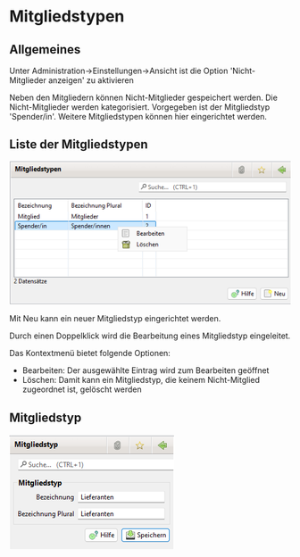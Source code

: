 # Mitgliedstypen

## Allgemeines

Unter Administration->Einstellungen->Ansicht ist die Option 'Nicht-Mitglieder anzeigen' zu aktivieren

Neben den Mitgliedern können Nicht-Mitglieder gespeichert werden. Die Nicht-Mitglieder werden kategorisiert. Vorgegeben ist der Mitgliedstyp 'Spender/in'. Weitere Mitgliedstypen können hier eingerichtet werden.

## Liste der Mitgliedstypen

![](../../../../v3.0.x/administration/mitglieder/img/Mitgliedstypen.png)

Mit Neu kann ein neuer Mitgliedstyp eingerichtet werden.

Durch einen Doppelklick wird die Bearbeitung eines Mitgliedstyp eingeleitet.

Das Kontextmenü bietet folgende Optionen:

* Bearbeiten: Der ausgewählte Eintrag wird zum Bearbeiten geöffnet
* Löschen: Damit kann ein Mitgliedstyp, die keinem Nicht-Mitglied zugeordnet ist, gelöscht werden

## Mitgliedstyp

![](../../../../v3.0.x/administration/mitglieder/img/Mitgliedstyp.png)
